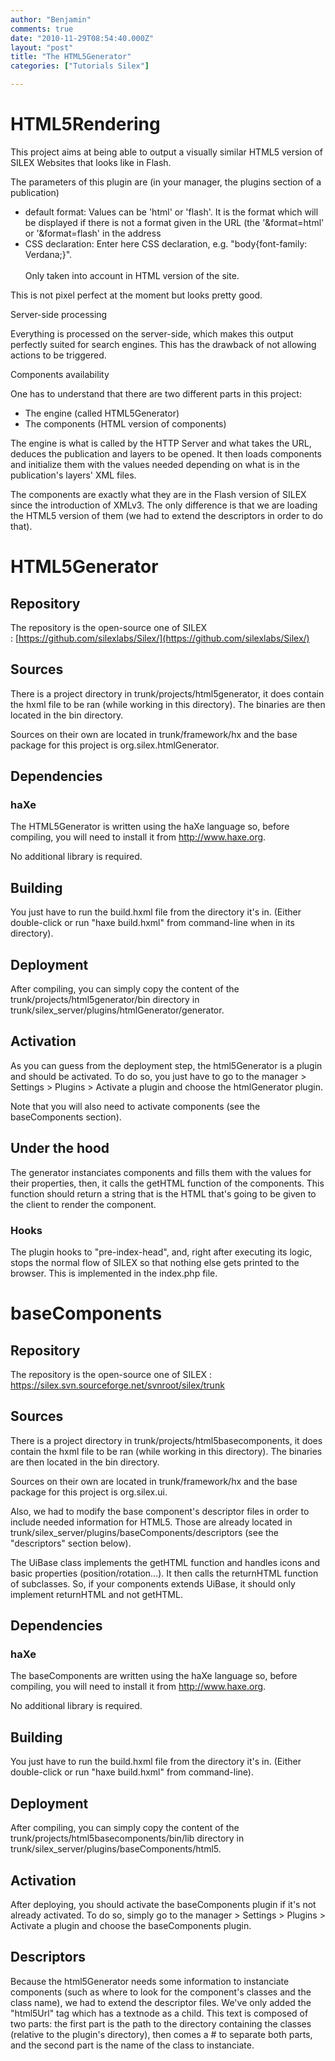 ```yaml
---
author: "Benjamin"
comments: true
date: "2010-11-29T08:54:40.000Z"
layout: "post"
title: "The HTML5Generator"
categories: ["Tutorials Silex"]

---
```

# HTML5Rendering

This project aims at being able to output a visually similar HTML5 version of SILEX Websites that looks like in Flash.

The parameters of this plugin are (in your manager, the plugins section of a publication)

  * default format: Values can be 'html' or 'flash'. It is the format which will be displayed if there is not a format given in the URL (the '&format=html' or '&format=flash' in the address
  * CSS declaration: Enter here CSS declaration, e.g. \"body{font-family: Verdana;}\".<br/><br/>Only taken into account in HTML version of the site.

<!-- more -->

This is not pixel perfect at the moment but looks pretty good.

Server-side processing

Everything is processed on the server-side, which makes this output perfectly suited for search engines. This has the drawback of not allowing actions to be triggered.

Components availability

One has to understand that there are two different parts in this project:

  * The engine (called HTML5Generator)
  * The components (HTML version of components)

The engine is what is called by the HTTP Server and what takes the URL, deduces the publication and layers to be opened. It then loads components and initialize them with the values needed depending on what is in the publication's layers' XML files.

The components are exactly what they are in the Flash version of SILEX since the introduction of XMLv3. The only difference is that we are loading the HTML5 version of them (we had to extend the descriptors in order to do that).

# HTML5Generator

## Repository

The repository is the open-source one of SILEX : [https://github.com/silexlabs/Silex/](https://github.com/silexlabs/Silex/)

## Sources

There is a project directory in trunk/projects/html5generator, it does contain the hxml file to be ran (while working in this directory). The binaries are then located in the bin directory.

Sources on their own are located in trunk/framework/hx and the base package for this project is org.silex.htmlGenerator.

## Dependencies

### haXe

The HTML5Generator is written using the haXe language so, before compiling, you will need to install it from http://www.haxe.org.

No additional library is required.

## Building

You just have to run the build.hxml file from the directory it's in. (Either double-click or run "haxe build.hxml" from command-line when in its directory).

## Deployment

After compiling, you can simply copy the content of the trunk/projects/html5generator/bin directory in trunk/silex_server/plugins/htmlGenerator/generator.

## Activation

As you can guess from the deployment step, the html5Generator is a plugin and should be activated. To do so, you just have to go to the manager > Settings > Plugins > Activate a plugin and choose the htmlGenerator plugin.

Note that you will also need to activate components (see the baseComponents section).

## Under the hood

The generator instanciates components and fills them with the values for their properties, then, it calls the getHTML function of the components. This function should return a string that is the HTML that's going to be given to the client to render the component.

### Hooks

The plugin hooks to "pre-index-head", and, right after executing its logic, stops the normal flow of SILEX so that nothing else gets printed to the browser. This is implemented in the index.php file.

# baseComponents

## Repository

The repository is the open-source one of SILEX : https://silex.svn.sourceforge.net/svnroot/silex/trunk

## Sources

There is a project directory in trunk/projects/html5basecomponents, it does contain the hxml file to be ran (while working in this directory). The binaries are then located in the bin directory.

Sources on their own are located in trunk/framework/hx and the base package for this project is org.silex.ui.

Also, we had to modify the base component's descriptor files in order to include needed information for HTML5. Those are already located in trunk/silex_server/plugins/baseComponents/descriptors (see the "descriptors" section below).

The UiBase class implements the getHTML function and handles icons and basic properties (position/rotation...). It then calls the returnHTML function of subclasses. So, if your components extends UiBase, it should only implement returnHTML and not getHTML.

## Dependencies

### haXe

The baseComponents are written using the haXe language so, before compiling, you will need to install it from http://www.haxe.org.

No additional library is required.

## Building

You just have to run the build.hxml file from the directory it's in. (Either double-click or run "haxe build.hxml" from command-line).

## Deployment

After compiling, you can simply copy the content of the trunk/projects/html5basecomponents/bin/lib directory in trunk/silex_server/plugins/baseComponents/html5.

## Activation

After deploying, you should activate the baseComponents plugin if it's not already activated. To do so, simply go to the manager > Settings > Plugins > Activate a plugin and choose the baseComponents plugin.

## Descriptors

Because the html5Generator needs some information to instanciate components (such as where to look for the component's classes and the class name), we had to extend the descriptor files. We've only added the "html5Url" tag which has a textnode as a child. This text is composed of two parts: the first part is the path to the directory containing the classes (relative to the plugin's directory), then comes a # to separate both parts, and the second part is the name of the class to instanciate.


